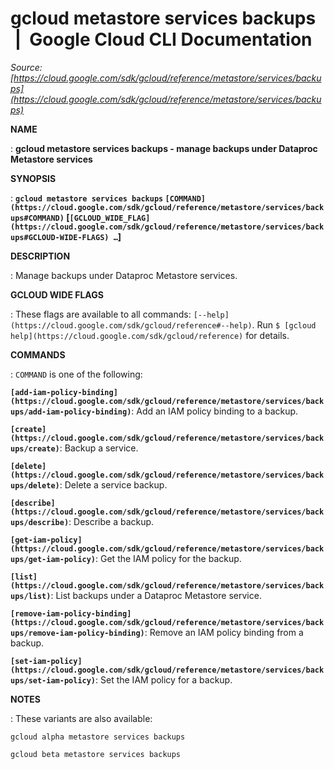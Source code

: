 # gcloud metastore services backups  |  Google Cloud CLI Documentation

*Source: [https://cloud.google.com/sdk/gcloud/reference/metastore/services/backups](https://cloud.google.com/sdk/gcloud/reference/metastore/services/backups)*

**NAME**

: **gcloud metastore services backups - manage backups under Dataproc Metastore services**

**SYNOPSIS**

: **`gcloud metastore services backups` `[COMMAND](https://cloud.google.com/sdk/gcloud/reference/metastore/services/backups#COMMAND)` [`[GCLOUD_WIDE_FLAG](https://cloud.google.com/sdk/gcloud/reference/metastore/services/backups#GCLOUD-WIDE-FLAGS) …`]**

**DESCRIPTION**

: Manage backups under Dataproc Metastore services.

**GCLOUD WIDE FLAGS**

: These flags are available to all commands: `[--help](https://cloud.google.com/sdk/gcloud/reference#--help)`.
Run `$ [gcloud help](https://cloud.google.com/sdk/gcloud/reference)` for details.

**COMMANDS**

: ``COMMAND`` is one of the following:

**`[add-iam-policy-binding](https://cloud.google.com/sdk/gcloud/reference/metastore/services/backups/add-iam-policy-binding)`**:
Add an IAM policy binding to a backup.

**`[create](https://cloud.google.com/sdk/gcloud/reference/metastore/services/backups/create)`**:
Backup a service.

**`[delete](https://cloud.google.com/sdk/gcloud/reference/metastore/services/backups/delete)`**:
Delete a service backup.

**`[describe](https://cloud.google.com/sdk/gcloud/reference/metastore/services/backups/describe)`**:
Describe a backup.

**`[get-iam-policy](https://cloud.google.com/sdk/gcloud/reference/metastore/services/backups/get-iam-policy)`**:
Get the IAM policy for the backup.

**`[list](https://cloud.google.com/sdk/gcloud/reference/metastore/services/backups/list)`**:
List backups under a Dataproc Metastore service.

**`[remove-iam-policy-binding](https://cloud.google.com/sdk/gcloud/reference/metastore/services/backups/remove-iam-policy-binding)`**:
Remove an IAM policy binding from a backup.

**`[set-iam-policy](https://cloud.google.com/sdk/gcloud/reference/metastore/services/backups/set-iam-policy)`**:
Set the IAM policy for a backup.

**NOTES**

: These variants are also available:

```
gcloud alpha metastore services backups
```

```
gcloud beta metastore services backups
```